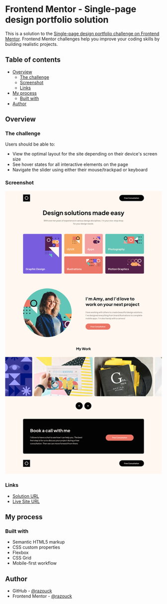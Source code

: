 # Frontend Mentor - Single-page design portfolio solution

This is a solution to the [Single-page design portfolio challenge on Frontend Mentor](https://www.frontendmentor.io/challenges/singlepage-design-portfolio-2MMhyhfKVo). Frontend Mentor challenges help you improve your coding skills by building realistic projects.

## Table of contents

- [Overview](#overview)
  - [The challenge](#the-challenge)
  - [Screenshot](#screenshot)
  - [Links](#links)
- [My process](#my-process)
  - [Built with](#built-with)
- [Author](#author)

## Overview

### The challenge

Users should be able to:

- View the optimal layout for the site depending on their device's screen size
- See hover states for all interactive elements on the page
- Navigate the slider using either their mouse/trackpad or keyboard

### Screenshot

![](./assets/screenshot.png)

### Links

- [Solution URL](https://www.frontendmentor.io/solutions/single-page-design-portfolio-razouck-VcbtlIVQMC)
- [Live Site URL](https://razouck.github.io/single-page-design-portfolio/)

## My process

### Built with

- Semantic HTML5 markup
- CSS custom properties
- Flexbox
- CSS Grid
- Mobile-first workflow

## Author

- GitHub - [@razouck](https://www.github.com/razouck)
- Frontend Mentor - [@razouck](https://www.frontendmentor.io/profile/razouck)